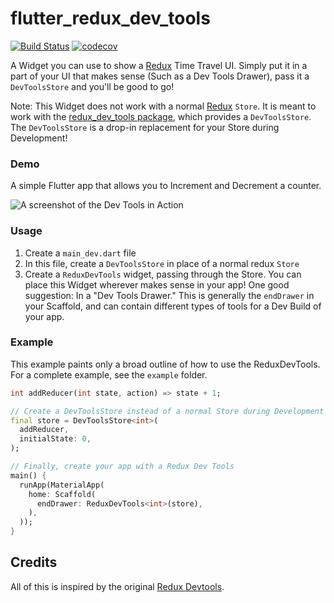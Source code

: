 # flutter_redux_dev_tools

[![Build Status](https://travis-ci.org/brianegan/flutter_redux_dev_tools.svg?branch=master)](https://travis-ci.org/brianegan/flutter_redux_dev_tools) [![codecov](https://codecov.io/gh/brianegan/flutter_redux_dev_tools/branch/master/graph/badge.svg)](https://codecov.io/gh/brianegan/flutter_redux_dev_tools)

A Widget you can use to show a [Redux](https://pub.dartlang.org/packages/redux) Time Travel UI. Simply put it in a part of your UI that makes sense (Such as a Dev Tools Drawer), pass it a `DevToolsStore` and you'll be good to go!

Note: This Widget does not work with a normal [Redux](https://pub.dartlang.org/packages/redux) `Store`. It is meant to work with the [redux_dev_tools package](https://pub.dartlang.org/packages/redux_dev_tools), which provides a `DevToolsStore`. The `DevToolsStore` is a drop-in replacement for your Store during Development!

### Demo

A simple Flutter app that allows you to Increment and Decrement a counter.

![A screenshot of the Dev Tools in Action](https://gitlab.com/brianegan/flutter_redux_dev_tools/raw/master/devtools.gif)

### Usage

  1. Create a `main_dev.dart` file
  2. In this file, create a `DevToolsStore` in place of a normal redux `Store`
  3. Create a `ReduxDevTools` widget, passing through the Store. You can place this Widget wherever makes sense in your app! One good suggestion: In a "Dev Tools Drawer." This is generally the `endDrawer` in your Scaffold, and can contain different types of tools for a Dev Build of your app. 

### Example

This example paints only a broad outline of how to use the ReduxDevTools. For a complete example, see the `example` folder.

```dart
int addReducer(int state, action) => state + 1;

// Create a DevToolsStore instead of a normal Store during Development
final store = DevToolsStore<int>(
  addReducer,
  initialState: 0,
);

// Finally, create your app with a Redux Dev Tools
main() { 
  runApp(MaterialApp(
    home: Scaffold(
      endDrawer: ReduxDevTools<int>(store),
    ),
  ));
}
```

## Credits

All of this is inspired by the original [Redux Devtools](https://github.com/gaearon/redux-devtools).

